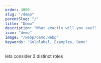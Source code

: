 ```yaml
---
order: 4000
slug: "/demo"
parentSlug: "/"
title: "Demo"
description: "What exactly will you see?"
icon: "demo"
image: "/webp/demo.webp"
keywords: "Goldlabel, Examples, Demo"
---
```



lets consider 2 distinct roles